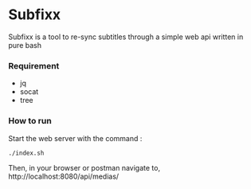 # Subfixx
Subfixx is a tool to re-sync subtitles through a simple web api written in pure bash

### Requirement
- jq
- socat
- tree

### How to run
Start the web server with the command :

`./index.sh`

Then, in your browser or postman navigate to, http://localhost:8080/api/medias/

